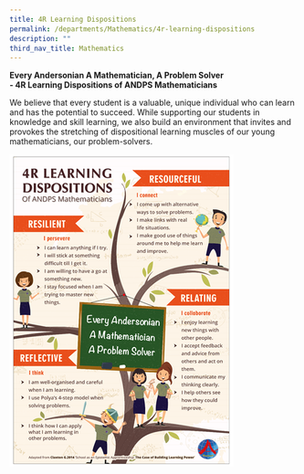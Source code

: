 ```yaml
---
title: 4R Learning Dispositions
permalink: /departments/Mathematics/4r-learning-dispositions
description: ""
third_nav_title: Mathematics
---
```

<p><strong>Every Andersonian A Mathematician, A Problem Solver<br /></strong><strong>- 4R Learning Dispositions of ANDPS Mathematicians</strong></p>
<p>We believe that every student is a valuable, unique individual who can learn and has the potential to succeed. While supporting our students in knowledge and skill learning, we also build an environment that invites and provokes the stretching of dispositional learning muscles of our young mathematicians, our problem-solvers.</p>

![](/images/2021%20MATH%20-%20pic%20-%204R%20Learning.png)